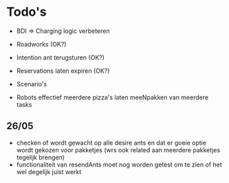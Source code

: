 # Todo's

- BDI
    => Charging logic verbeteren
                
- Roadworks (OK?)
- Intention ant terugsturen (OK?)
- Reservations laten expiren (OK?)
- Scenario's
- Robots effectief meerdere pizza's laten meeNpakken van meerdere tasks


## 26/05
* checken of wordt gewacht op alle desire ants en dat er goeie optie wordt gekozen voor pakketjes (wrs ook related aan meerdere pakketjes tegelijk brengen)
* functionaliteit van resendAnts moet nog worden getest om te zien of het wel degelijk juist werkt
